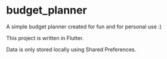 # budget_planner

A simple budget planner created for fun and for personal use :)

This project is written in Flutter.

Data is only stored locally using Shared Preferences.